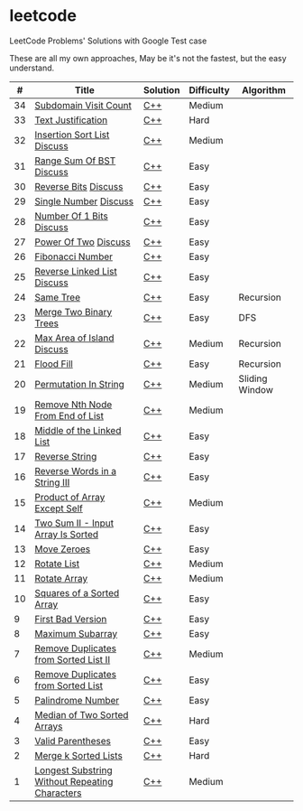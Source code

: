 # leetcode
LeetCode Problems' Solutions with Google Test case

These are all my own approaches, May be it's not the fastest, but the easy understand.

| #    | Title                                                        | Solution                                                     | Difficulty | Algorithm      |
| ---- | ------------------------------------------------------------ | ------------------------------------------------------------ | ---------- | -------------- |
| 34   | [Subdomain Visit Count](https://leetcode.com/problems/subdomain-visit-count/) | [C++](algorithms/cpp/subdomainVisitCount/subdomainVisitCount.cpp) | Medium     |                |
| 33   | [Text Justification](https://leetcode.com/problems/text-justification/) | [C++](algorithms/cpp/textJustification/textJustification.cpp) | Hard       |                |
| 32   | [Insertion Sort List](https://leetcode.com/problems/insertion-sort-list/) [Discuss](https://leetcode.com/problems/insertion-sort-list/discuss/1629635/Super-Clear-C%2B%2B-Solution) | [C++](algorithms/cpp/insertionSortList/insertionSortList.cpp) | Medium     |                |
| 31   | [Range Sum Of BST](https://leetcode.com/problems/range-sum-of-bst/) [Discuss](https://leetcode.com/problems/range-sum-of-bst/discuss/1628331/Super-Easy-Solution-in-C%2B%2B) | [C++](algorithms/cpp/rangeSumOfBST/rangeSumOfBST.cpp)        | Easy       |                |
| 30   | [Reverse Bits](https://leetcode.com/problems/reverse-bits/) [Discuss](https://leetcode.com/problems/reverse-bits/discuss/1617695/Super-Clear-C%2B%2B-Solution) | [C++](algorithms/cpp/reverseBits/reverseBits.cpp)            | Easy       |                |
| 29   | [Single Number](https://leetcode.com/problems/single-number/) [Discuss](https://leetcode.com/problems/single-number/discuss/1617742/C%2B%2B-easy-solution) | [C++](algorithms/cpp/singleNumber/singleNumber.cpp)          | Easy       |                |
| 28   | [Number Of 1 Bits](https://leetcode.com/problems/number-of-1-bits/) [Discuss](https://leetcode.com/problems/number-of-1-bits/discuss/1615840/C%2B%2B-2-simple-approaches-or-100-fast) | [C++](algorithms/cpp/numberOf1Bits/numberOf1Bits.cpp)        | Easy       |                |
| 27   | [Power Of Two](https://leetcode.com/problems/power-of-two/) [Discuss](https://leetcode.com/problems/power-of-two/discuss/1615799/Super-clean-and-easy-understand-C%2B%2B-solution-or-100-fast) | [C++](algorithms/cpp/powerOfTwo/powerOfTwo.cpp)              | Easy       |                |
| 26   | [Fibonacci Number](https://leetcode.com/problems/fibonacci-number/) | [C++](algorithms/cpp/fibonacciNumber/fibonacciNumber.cpp)    | Easy       |                |
| 25   | [Reverse Linked List](https://leetcode.com/problems/reverse-linked-list/) [Discuss](https://leetcode.com/problems/reverse-linked-list/discuss/1610433/C%2B%2B-or-Clear-and-Minimal-lines-of-code-or-Faster-than-96) | [C++](algorithms/cpp/reverseLinkedList/reverseLinkedList.cpp) | Easy       |                |
| 24   | [Same Tree](https://leetcode.com/problems/same-tree/)        | [C++](algorithms/cpp/sameTree/sameTree.cpp)                  | Easy       | Recursion      |
| 23   | [Merge Two Binary Trees](https://leetcode.com/problems/merge-two-binary-trees/) | [C++](algorithms/cpp/mergeTwoBinaryTrees/mergeTwoBinaryTrees.cpp) | Easy       | DFS            |
| 22   | [Max Area of Island](https://leetcode.com/problems/max-area-of-island/) [Discuss](https://leetcode.com/problems/max-area-of-island/discuss/1624968/C%2B%2B-easy-and-clear-solution) | [C++](algorithms/cpp/maxAreaofIsland/maxAreaofIsland.cpp)    | Medium     | Recursion      |
| 21   | [Flood Fill](https://leetcode.com/problems/flood-fill/)      | [C++](algorithms/cpp/floodFill/floodFill.cpp)                | Easy       | Recursion      |
| 20   | [Permutation In String](https://leetcode.com/problems/permutation-in-string/) | [C++](algorithms/cpp/permutationInString/permutationInString.cpp) | Medium     | Sliding Window |
| 19   | [Remove Nth Node From End of List](https://leetcode.com/problems/remove-nth-node-from-end-of-list/) | [C++](algorithms/cpp/removeNthNodeFromEndofList/removeNthNodeFromEndofList.cpp) | Medium     |                |
| 18   | [Middle of the Linked List](https://leetcode.com/problems/middle-of-the-linked-list/) | [C++](algorithms/cpp/middleoftheLinkedList/middleoftheLinkedList.cpp) | Easy       |                |
| 17   | [Reverse String](https://leetcode.com/problems/reverse-string/) | [C++](algorithms/cpp/reverseString/reverseString.cpp)        | Easy       |                |
| 16   | [Reverse Words in a String III](https://leetcode.com/problems/reverse-words-in-a-string-iii/) | [C++](algorithms/cpp/reverseWordsinaStringIII/reverseWordsinaStringIII.cpp) | Easy       |                |
| 15   | [Product of Array Except Self](https://leetcode.com/problems/product-of-array-except-self/) | [C++](algorithms/cpp/productOfArrayExceptSelf/productOfArrayExceptSelf.cpp) | Medium     |                |
| 14   | [Two Sum II - Input Array Is Sorted](https://leetcode.com/problems/two-sum-ii-input-array-is-sorted/) | [C++](algorithms/cpp/twoSumII-InputArrayIsSorted/twoSumII-InputArrayIsSorted.cpp) | Easy       |                |
| 13   | [Move Zeroes](https://leetcode.com/problems/move-zeroes/)    | [C++](algorithms/cpp/moveZeroes/moveZeroes.cpp)              | Easy       |                |
| 12   | [Rotate List](https://leetcode.com/problems/rotate-list/)    | [C++](algorithms/cpp/rotateList/rotateList.cpp)              | Medium     |                |
| 11   | [Rotate Array](https://leetcode.com/problems/rotate-array/)  | [C++](algorithms/cpp/rotateArray/rotateArray.cpp)            | Medium     |                |
| 10   | [Squares of a Sorted Array](https://leetcode.com/problems/squares-of-a-sorted-array/) | [C++](algorithms/cpp/squaresofaSortedArray/squaresofaSortedArray.cpp) | Easy       |                |
| 9    | [First Bad Version](https://leetcode.com/problems/first-bad-version/) | [C++](algorithms/cpp/firstBadVersion/firstBadVersion.cpp)    | Easy       |                |
| 8    | [Maximum Subarray](https://leetcode.com/problems/maximum-subarray/) | [C++](algorithms/cpp/maximumSubarray/maximumSubarray.cpp)    | Easy       |                |
| 7    | [Remove Duplicates from Sorted List II](https://leetcode.com/problems/remove-duplicates-from-sorted-list-ii/) | [C++](algorithms/cpp/removeDuplicatesFromSortedListII/removeDuplicatesFromSortedListII.cpp) | Medium     |                |
| 6    | [Remove Duplicates from Sorted List](https://leetcode.com/problems/remove-duplicates-from-sorted-list/) | [C++](algorithms/cpp/removeDuplicatesFromSortedList/removeDuplicatesFromSortedList.cpp) | Easy       |                |
| 5    | [Palindrome Number](https://leetcode.com/problems/palindrome-number/) | [C++](algorithms/cpp/palindromeNumber/palindromeNumber.cpp)  | Easy       |                |
| 4    | [Median of Two Sorted Arrays](https://leetcode.com/problems/median-of-two-sorted-arrays/) | [C++](algorithms/cpp/medianOfTwoSortedArrays/medianOfTwoSortedArrays.cpp) | Hard       |                |
| 3    | [Valid Parentheses](https://leetcode.com/problems/valid-parentheses/) | [C++](algorithms/cpp/validParentheses/validParentheses.cpp)  | Easy       |                |
| 2    | [Merge k Sorted Lists](https://leetcode.com/problems/merge-k-sorted-lists/) | [C++](algorithms/cpp/mergeKSortedLists/mergeKSortedLists.cpp) | Hard       |                |
| 1    | [Longest Substring Without Repeating Characters](https://leetcode.com/problems/longest-substring-without-repeating-characters/) | [C++](algorithms/cpp/longestSubstringWithoutRepeatingCharacters/longestSubstringWithoutRepeatingCharacters.cpp) | Medium     |                |

